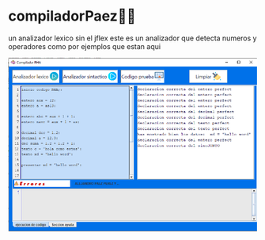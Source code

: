 # compiladorPaez👩‍💻
un analizador lexico sin el jflex 
este es un analizador que detecta numeros y operadores 
como por ejemplos que estan aqui

![por_si_acaso](pantallaprin.png)
